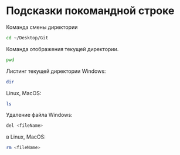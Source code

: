 # Подсказки покомандной строке

Команда смены директории
```sh
cd ~/Desktop/Git
```

Команда отображения текущей директории.
```sh
pwd
```

Листинг текущей директории Windows:
```sh
dir
```
Linux, MacOS:
```sh
ls
```

Удаление файла Windows:
```sh
del <fileName>
```
в Linux, MacOS:
```sh
rm <fileName>
```
